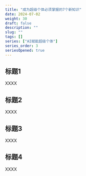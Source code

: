 ```yaml
---
title: "成为超级个体必须掌握的7个新知识"
date: 2024-07-02
weight: 30
draft: false
description: ""
slug: ""
tags: []
series: ["AI赋能超级个体"]
series_order: 3
seriesOpened: true
---
```


## 标题1
XXXX

## 标题2
XXXX

## 标题3
XXXX

## 标题4
XXXX